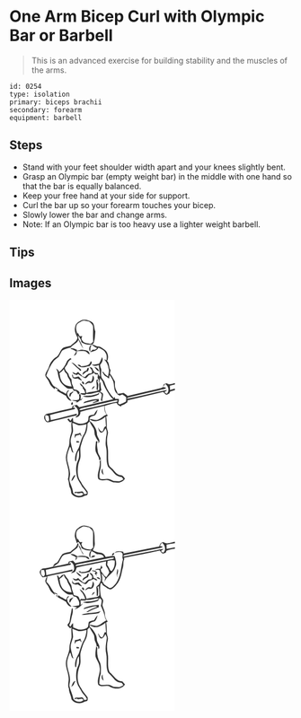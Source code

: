 # One Arm Bicep Curl with Olympic Bar or Barbell
> This is an advanced exercise for building stability and the muscles of the arms.

``` 
id: 0254 
type: isolation 
primary: biceps brachii 
secondary: forearm 
equipment: barbell 
``` 

## Steps

 - Stand with your feet shoulder width apart and your knees slightly bent.
 - Grasp an Olympic bar (empty weight bar) in the middle with one hand so that the bar is equally balanced.
 - Keep your free hand at your side for support.
 - Curl the bar up so your forearm touches your bicep.
 - Slowly lower the bar and change arms.
 - Note: If an Olympic bar is too heavy use a lighter weight barbell.

## Tips


## Images

<svg width="221pt" height="275pt" viewBox="0 0 221 275" xmlns="http://www.w3.org/2000/svg"><g fill="#FFF"><path d="M0 0h221v111.65c-3.54.95-7.66 2.66-10.93.06-1.15.42-2.31.84-3.46 1.25-.24.32-.7.96-.94 1.28.3 4.17-4.22 4.24-7.17 5-13.58 3.12-27.18 6.18-40.72 9.49-1.73-1.36-3.37-2.91-5.32-3.94-2.66.44-5.31.98-8.01 1.1-.2-2.76-2.14-4.91-2.94-7.47-.88-2.88-.7-5.94-.56-8.91-2.41-3.53-4-7.58-6.81-10.84.31-1.5.63-2.99.92-4.49-2.86-3.65-1.04-9.02-4.54-12.26 2.41-5.03 1.19-11.71-3.4-15.06-3.16-2.06-6.24-5.02-10.33-4.43-2.09-1.06-4.26-1.95-6.52-2.56 1.17-.65 2.24-1.57 2.52-2.95 1.59-4.66 1.5-9.66 1.96-14.51-2.02-3.98-.6-9.58-4.6-12.45-4.31-2.27-9.65-4.23-14.43-2.24-3.39 1.76-7.18 4.16-7.77 8.29-1.86 5.12.6 10.34 3 14.81-.74 5.29-5.97 7.32-9.16 10.9-3.13 1.01-6.48 1.25-9.56 2.4-5.19 3.07-5.04 10.97-10.85 13.39-4.1 2.95-7.18 7.41-8.59 12.27-1.02 3.63-3.98 6.38-4.77 10.1-.67 2.85 1.83 4.85 3.13 7.06 2.11 2.74 2.51 6.53 5.15 8.89 1.38 1.32 2.82 2.61 4.18 3.96l.32-2.2c.54.48 1.61 1.44 2.14 1.92l.68-.47c.34.43 1.04 1.28 1.38 1.71l-2.06.58c2.79 1.74 5.56 3.53 8.52 4.99 1.25.88 2.62 1.58 4.07 2.1 1.33 3.28 3.63 6.56 7.48 6.87-2.08-2.57-4.7-4.95-5.63-8.22-1.1-2.48 1.4-4.28 2.35-6.32-2.54.63-3.26 3.21-4.16 5.33-1.63-.93-3.25-1.87-4.88-2.8-2.45-.57-3.97-2.69-5.86-4.16-1.77-1.55-4.09-2.26-5.87-3.79-2.33-2.62-3.63-5.93-5.5-8.84-1.37-1.59-2.93-3.01-4.31-4.59 2.29-7.3 5.71-14.32 10.38-20.41 1.91-1.81 4.12-3.29 6.16-4.95 1.54-2.74 2.94-5.56 4.55-8.26 3.42-2.42 7.58-3.4 11.6-4.35 2.77-4.22 8.64-5.35 10.4-10.38 2.2 4.25 3.74 8.93 7.03 12.52-2.65-4.24-3.65-9.36-6.89-13.19-.31-1.78-.42-3.61-1.21-5.25 2.48 2.59 4.68 5.6 5.01 9.31 4.09 2.57 8.84 3.67 13.64 2.99 2.2 2.1 4.89 3.53 7.5 5.03-.73.49-2.18 1.46-2.9 1.94-1.1.04-2.19.07-3.28.1l-3.44 3.2c4.22-1.09 8.99-1.94 11.32-6.14 3.32 1.9 7.55 3.09 9.18 6.93 2.25 2.89 1.83 6.59 1.5 9.99-.77-.27-2.33-.81-3.1-1.08 3.27 3.5 5.3 7.89 5.93 12.64 1.28 3.4-.61 6.77-.71 10.2-2.34-1.51-4.77-3.05-6.05-5.64-.5-.27-1.51-.8-2.02-1.07 1.01 1.74 1.86 3.6 3.12 5.18 2.07 1.41 4.27 2.66 6.13 4.37.2-1.67.43-3.35.69-5.01 2.61 3.73 5.32 7.74 5.71 12.41.64 4.24.41 9.34 3.96 12.4.87 1.41 2.35 2.15 3.81 2.84 1.21-.51 2.43-1.02 3.66-1.51 1.62 1.17 3.38 2.18 4.88 3.53.48 2 .04 4.07-.12 6.1-2.68 1.37-5.37 2.72-8.19 3.8-.59-.37-1.79-1.11-2.38-1.47.99-1.8 1.15-3.83 1.03-5.85-1.58-.02-3.15-.04-4.72-.05-.18-.65-.52-1.96-.69-2.61-.35.35-1.05 1.06-1.4 1.41-5.7-6-10.03-13.39-12.33-21.36-.95-2.6-3.63-4.22-4.06-7.06-1-2.67-.29-5.48-.12-8.21.3-2.75-2.03-5.19-1.53-7.91 2.1-2.86 4.77-6.53 2.33-10.06-.74 3.15-2.24 6.02-3.88 8.78-3.23.71-6.49 1.45-9.81 1 2.81 2.14 6.32 2.29 9.45.7.48 5.16 1.86 10.18 1.51 15.42-1.2-1.37-2.12-2.93-2.92-4.56-3.39.21-6.02-2.31-6.75-5.48-.37-2.1-2.71-2.28-4.35-2.83 1.85 2.58 5.65 5.53 2.44 8.72-3.74-.72-6.11 2.29-8.35 4.72-1.09-.24-2.18-.48-3.28-.71-1.48-2.45-4.29-3.63-5.78-6.08-1 .74-1.99 1.5-2.97 2.25-1.54-.69-3.07-1.42-4.58-2.17.43 2.75 3.59 3.28 5.81 3.98.38-.34 1.15-1.02 1.54-1.36 2.74 1.99 5.71 3.63 8.61 5.37 3.01 1.35 4.16-2.76 6.25-4.03 2.42-.86 5.01-1.52 6.86-3.43.15 2.99 2.7 2.94 4.91 2.46-.16 1.64-.33 3.29-.5 4.93.38.75.78 1.5 1.19 2.24l.85-2.13c-.15.76-.47 2.29-.63 3.05l1.78.17c.04-.8.11-2.4.14-3.2 1.14 1.58 2.28 3.16 3.47 4.71 1.55 7.18 6.12 12.96 9.77 19.13 1.27 1.68 2.85 3.09 4.34 4.57-15.16 3.33-30.29 6.86-45.34 10.68-1.1-1.08-2.18-2.17-3.28-3.25-1.86.47-3.72.96-5.57 1.48a160.9 160.9 0 0 0-1.11 3.08c-9.09 1.93-18.11 4.17-27.15 6.31-2.94.73-6.57.3-8.68 2.9-2.64 2.78-.42 6.88 1.9 9.05 3.61 1.43 7.13-1.06 10.66-1.62 10.01-2.08 19.8-5.06 29.81-7.12.04-.58.14-1.74.19-2.33-11.67 2.74-23.17 6.2-34.88 8.78-.17-2.3-.5-4.58-1.05-6.81 10.7-3.17 21.75-5.08 32.56-7.85 2.32-1.68-.29-2.43-2.22-2 .51-.7 1.53-2.09 2.05-2.79 3.16 2.06 5.65 5.32 5.31 9.29.65 2.97-2.3 4.52-3.99 6.36 4.3.37 7.18-3.2 6.94-7.26 10.38-3.55 21.32-5.22 31.88-8.18-.26 4.09.3 8.55 3.11 11.74-4.34 1.51-7.17 5.6-11.66 6.8-3.79 1.33-7.6-.79-11.38-1.06.86-3.4 4.34-3.81 7.18-4.58 2.26-1.91 3.03-5.06 3.77-7.83-2.03 1.8-3.4 4.17-4.67 6.54-2.47.48-5.39.58-7.21 2.54-.76 2.44.31 5.92-2.26 7.46-2.55 1.64-5.61 2.32-8.6 2.48-3.51.16-6.61-1.79-9.79-2.98-.1-1.77-.26-3.54-.45-5.3-1.29 1.23-2.28 2.72-3.15 4.27-.81-.98-1.62-1.96-2.44-2.93-.45.26-1.34.79-1.79 1.06 1.65 1.52 3.18 5.48 5.72 3-.66 3.59-.33 7.24-.07 10.85.4 3.49-1.47 6.63-2.08 9.97-.88 3.68-.63 7.51-1.34 11.21-1.61 5.2-3.9 10.32-4.2 15.82.1 5.9 2.54 11.4 3.44 17.17.54 4.02.4 8.16-.69 12.08 1.83 3.71.85 8.07 2.91 11.68 1.19 2.31 1.15 4.96 1.86 7.41 3.63 5.4 12.07 6.7 17.3 3.01 1.38-.51 3.39-.26 4.15-1.78.53-1.23.12-2.61.16-3.89-3.08-4.35-6.9-8.12-9.1-13.04-5.11-6.52-4.7-15.32-3.44-23.04.57-3.59 2.76-6.75 2.94-10.43.36-5.38-1.02-10.92.84-16.14 1.59-4.43 2.48-9.2 5.15-13.15 2.84-4.47 3.28-9.93 3.44-15.09l2.78-2.93c1.09 3.01 2.86 5.68 4.64 8.31 2.17 2.79 1.44 6.51 2.34 9.72 1.16 3.1 2.81 6 4.78 8.62l-.09 2.52c4.13-3.53-1.81-8.03-1.89-12.16.14-5.54-3.01-10.23-6.17-14.48-1.36-1.74-4.35-2.58-3.65-5.4 6.64 5.33 15.5 1.63 21.12-3.33.25 4.22.49 8.45.75 12.67-3.54.44-2.48 5.24-5 7.09-3.02-.26-4.02-3.42-5.55-5.53.73 2.45 1.09 5.66 3.66 6.9 3.39.34 4.71-3.34 6.2-5.64 2.59 3.52 1.64 7.81.74 11.72-.17 4.33-1.08 8.73-.01 13.02 2.13 8.71-.85 17.98 2.71 26.44 2.61 2.75 5.59 5.18 7.79 8.31 2.42 3.42 6.42 5.28 10.53 5.59.74.97 1.46 1.96 2.18 2.95-1.73.91-3.38 2-5.21 2.73-2.62.19-5.23-.39-7.86-.36-3.04-1.67-6.31-3.33-9.9-2.75-2.9-.13-6.54 1.31-8.83-1.06-.81-4.86.63-9.78 1.57-14.54.33-3.36.1-6.75.04-10.12-.52.76-1.03 1.52-1.52 2.3 1.5 7.87-4.1 15.28-1.95 23.09 2.56 2.62 6.4 2.46 9.72 1.84 4.7-1.18 8.19 3.41 12.8 3.12 4.86 1.19 10.75-.74 13.28-5.22-1.6-1.64-2.78-4.3-5.38-4.39-4.59-.28-7.63-4.01-10.3-7.31-1.92-2.52-5.44-3.88-5.98-7.3-1.69-7.22-.35-14.73-1.32-22.03-1.43-6.34-1.34-13.02.17-19.33.59-3.07-1.72-5.75-1.51-8.8.11-4.59-.05-9.19-.86-13.72.59-.3 1.76-.91 2.35-1.21-3.48-3.43-4.24-8.26-4.41-12.93 5.31-1.56 10.54-3.7 16.12-4.11.95 2.79 3.42 4.18 6.15 4.78v-1.3c3.1-.61 5.57-2.63 8.15-4.29l.28-2.6c15.84-3.74 31.7-7.43 47.51-11.31 1.39 1.07 2.44 2.52 3.77 3.66 1.66.32 3.06-.83 4.49-1.45.39-.91.77-1.83 1.15-2.75 2.08-.61 4.16-1.24 6.25-1.82l.04 1.08V275H0V0m107.93 69.47c.12-1.75.19-3.5.27-5.24.5-1.22.96-2.46 1.38-3.71-3.26.97-4.03 6.88-1.65 8.95M82 64.84l-.08 1.19c2.76.3 5.05 1.89 7.27 3.41-.68 2-2.14 3.55-3.11 5.39 2.67-.03 4.73-3.88 3.43-5.98 4.09.04 8.2-.49 12.25.31 2.02.98 3 3.38 5.25 4.02.24-4.72-5.16-5.87-8.82-5.99-3.07-.85-5.8 1.1-8.82 1.12l1.11-.94c-2.52-1.69-5.42-2.73-8.48-2.53m-.62 13.36c-2.02 1.33-4.11 2.82-4.99 5.18-1.94 5.26-5.65 9.67-9.78 13.38-1.03-1.88-2.1-3.95-4.33-4.58 2.91 3.85 2.22 8.85 4.05 13.17 1.19 5.51 5.64 9.32 9.96 12.52 2.51 1.74 5.72 1.11 8.59 1.31-.48 2.59 2.26 2.97 4.17 2.93 1.11 1.53 2.14 3.13 3.06 4.8.56-.76 1.13-1.52 1.7-2.27-1.1-3.68-4.87-4.2-8.07-4.82.09-2.16-.73-4.12-1.7-6-1.21-2.32-.82-4.99-1.26-7.48-1.88-2.03-3.6-4.27-3.95-7.11-1.97-2.39-4.73-4.81-4.89-8.08 1.29-2.07 3.2-3.77 3.92-6.2.82-2.52 2.52-4.6 5.06-5.53-.51-.41-1.02-.81-1.54-1.22m24.57 8.68c-3.16 1.78-6.92 2.12-10.49 2.1-.57-2.13-2.77-2.02-4.53-2.01 1.86 1.93 4.19 3.64 7.02 3.39 3.16.51 5.92-1.44 9.01-1.41 1.35-1.94 4.76-4.57 1.81-6.67-.85 1.57-1.42 3.39-2.82 4.6m-23.13-2.86c2.39 1.99 4.56 4.19 6.73 6.4 1.58 1.63 3.89 2.62 4.77 4.84 3.08-.16.51-2.74-.85-3.48-3.86-2.22-5.98-6.95-10.65-7.76m30.72 5.71c1.42 2.57 3.24 5 6.05 6.15.07-3.15-3.3-5.34-6.05-6.15m-10.58 5.01c-2.51.91-5.61 2.46-5.14 5.68 2.42-1.52 4.03-4.17 7.11-4.53.34-1.49 1.56-3.08.82-4.62-2.06-.64-1.9 2.29-2.79 3.47m-19.44 5.7c.56 1.65.36 4.07 2.34 4.75 1.7.86 3.61.51 5.4.23 1.83 1.18 3.66 2.52 5.87 2.86-1.49-1.75-3.07-3.43-4.39-5.32-2.64-.57-4.82 1.66-7.42.66-.26-1.12-.49-2.24-.72-3.36-.27.04-.81.13-1.08.18m27.77 1.09c-.45 2.91-.35 6.16-2.47 8.49-3.14-2.79-6.02.97-8.08 3.12 2.49.51 3.67-2.83 6.12-1.78 5 1.1 8.31-6.73 4.43-9.83m5.34 5.43c-1.36 3.3.58 6.65-.07 10.03.01 1.5-.73 3.72 1.4 4.11.37-3.79 1.73-8.33-.61-11.67.33-.64.98-1.93 1.31-2.57-.51.02-1.52.07-2.03.1m2.78 1.57l-.57.74c.79 2.14 3.15-1.08.57-.74m-22.51 1.06c-.38 1.4.99 3.24 2.31 3.71 1.62-1.17-.53-4.33-2.31-3.71m23.02 11.07c-5.1 3.11-11.53 2.02-17.02 4.24-.2-.59-.61-1.75-.81-2.34-.02-.57-.06-1.73-.07-2.31-2.85-2.79-4.25-6.7-8.04-8.53.64 1.96 1.59 3.88 3.66 4.66.13.75.27 1.5.4 2.25 1.65 1.78 3.05 3.87 3.08 6.4-2.16.09-4.32-.01-6.49-.03 1.18 2.55 4 2.09 6.33 2.23.48-.32 1.43-.97 1.91-1.3 5.97 1.27 11.38-2.09 17.23-2.47-1.44 3.48-5.62 3.3-8.66 4.27-4.36 1.38-9.07-.1-13.37 1.48 6.92 2.5 14.93.8 21.34-2.49l.6-3.07c1.01.79 2.02 1.59 3.04 2.39.79 3-.83 5.82-.8 8.76.51.29 1.55.87 2.07 1.16-1.02-3.4 1.1-6.61.66-9.99-.54-1.75-2.48-2.13-3.97-2.64l1.83-2.79c-1.46-3.36-.42-7.2-1.96-10.57-2.02 3.2-.42 7.16-.96 10.69m-9.72-.59c1.65-1 2.78-2.6 3.85-4.17-2.58-.39-3.36 2.21-3.85 4.17m-47.55.27c.37.36.37.36 0 0m21.81 2.48c-1.03 1.04-2.3 1.75-3.65 2.28-.62 1.53-1.15 3.13-.48 4.74.36-.22 1.08-.65 1.44-.87.12-2.62 2.29-4.11 3.85-5.92l-1.16-.23m8.93 6.93c-.21 1.22-.42 2.45-.64 3.68-1.23.32-2.47.65-3.7.99a90.36 90.36 0 0 0-5.46.02c2.12 1.27 5.15.71 6.83 2.6-1.15.24-2.3.48-3.45.74 1.56-.25 3.38 0 4.68-1.09 1.35-.77 2.38-2.59 4.18-2.13.71-1.19 1.39-2.4 2.03-3.62l-2.82 2.86c-.1-2.68 1.28-6.18-1.24-8.16-.43 1.3-1.49 2.78-.41 4.11m7.67 6.65c-1.14.2-1.63 1.23-2.18 2.11 5.43-1.39 10.84-2.96 16.36-3.9l1.88.84c-2.19.78-4.81 1.13-6.34 3.09 2.91-.7 5.77-1.63 8.58-2.64 0-.98 0-1.96.02-2.94-6.25-.09-12.42 1.51-18.32 3.44m-17.68 1.09c-1.07.7-1.35 3.46.37 3.36 1.19-.56 1.65-4.48-.37-3.36m32.14 52.25c-.13 5.27-2.02 11.05.93 15.88 1.18 2.84 3.84 5.49 3.13 8.76.6-.11 1.79-.34 2.39-.45.07-4.1-3.53-6.93-3.87-10.87-.49-4.49-1.91-9.08-.42-13.54-.73-.21-1.51-.22-2.16.22m7.42 40.55c.77 1.37 1.17 3.21 2.85 3.76-.91-2.56-1.49-5.21-1.23-7.95-1.7.68-1.16 2.79-1.62 4.19z"/><path d="M96.69 28.77c2.92-2.01 6.36.23 9.48.32 2.45 2.1 5.78 4.35 5.58 7.99.06 6.31-.45 12.64.17 18.94-.96 1.16-2.09 2.16-3.29 3.08-4.12-1-9.7-.56-11.72-5.15-1.23-1.67-.36-3.47.36-5.12-.84.05-2.52.17-3.36.23-.93-1.75-1.85-3.51-2.84-5.23-.16.61-.46 1.83-.61 2.44-.2-3.6-2.37-7.05-1.08-10.71.52-3.84 4.52-4.98 7.31-6.79zM66.79 98.23c2.32-1.41 4.31-3.27 5.99-5.39.23 2.74 1.99 4.9 4.01 6.59.52 1.93 1 3.92 2.23 5.55 2.5 3.2 2.86 7.36 4.07 11.11-5.57.02-11.89-2.69-13.87-8.25-1.61-2.96-1.74-6.38-2.43-9.61zM205.24 117.22c.7-1.63 1.5-3.22 2.81-4.44 4.38 2.66 6.1 9.64 1.98 13.31-.77-.62-2.32-1.84-3.1-2.46 1.26-.78 2.6-1.53 3.41-2.82-17.94 3.36-35.58 8.46-53.5 11.84.48-1.9 2.5-1.95 3.98-2.41 13-3.25 26.1-6.08 39.14-9.18 3.09-.8 6.33-1.1 9.26-2.46-.67-1.69-2.5-1.45-3.98-1.38zM214.29 115.1c2.24-.5 4.48-1.06 6.71-1.61v5.34c-2.13.69-4.3 1.26-6.46 1.86-.12-1.86-.12-3.73-.25-5.59zM100.97 144.29c12.34-3.05 24.8-5.6 37.12-8.74 2.15-.51 4.41-1.49 6.62-.6-.27.37-.82 1.12-1.09 1.5-6.46 1.08-12.83 2.62-19.17 4.28-8.28 2.25-16.75 3.65-25.04 5.89-2.03.46-4.04 1.43-6.17.88 1.75-2.58 5.04-2.44 7.73-3.21zM47.74 154.82c.65-.12 1.95-.37 2.6-.49l.11 1 1.91.04c.09 2.46 2.18 7.07-1.52 7.57-3.05-1.53-3.16-5.16-3.1-8.12zM84 164.87c2.78.55 5.18 2.18 7.89 2.93 3.78.64 7.53-.64 11.21-1.35-.63 4.25-1.15 8.64-3.01 12.57-3.81 5.74-5.31 12.58-7.49 19.04-3.13 5.18-5.64 11.2-4.81 17.36.28.27.84.8 1.11 1.06 1.13-5.13.42-10.86 3.92-15.24.08 4.59.91 9.51-1.35 13.75-3.03 6.54-2.93 14.15-1.4 21.07.96 5.24 4.86 9.16 6.95 13.93 2.46 2.78 4.95 5.58 6.7 8.91a6.737 6.737 0 0 1-3.68 1.29c-.85-1.36-1.29-3.51-3.15-3.79-2.64.49-5.3.82-7.98.6-1.34-.16-1.99.47-1.96 1.9.91-.23 1.81-.45 2.71-.67 2.93 2.32 7.36-2.25 9.06 2-3.96 3.81-10.8 2.33-13.68-2.07-.4-6.01-3.85-11.22-5-17.08-.08-3.08 1.36-6.04.89-9.14-.46-5.64-2.33-11.02-3.58-16.5-1.36-6.46 1.01-12.93 3.61-18.76 2.12 2.31 1.17 7.01 4.5 8.07-1.69-5.1-2.94-10.34-3.8-15.64.21-4.2 1.91-8.07 3.13-12.02.58-4.08-.59-8.15-.79-12.22m3.57 14.87c-.27 1.82-.46 3.65-.44 5.5.68-1.16 1.34-2.33 1.99-3.5 1.77-.25 3.5-.7 5.13-1.45a12.91 12.91 0 0 0 2.06 3.19c-.22-1.92-.95-3.72-1.71-5.48-2.1 1.38-4.53 1.97-7.03 1.74m1.63 9.42c.15.5.44 1.49.59 1.99.92-.11 2.76-.32 3.68-.43-.45-2.06-2.73-1.46-4.27-1.56M86.31 235c-1.41 2.39-3.27 4.8-3.5 7.66 3.03-1.76 3.43-5.44 5.61-7.92-.53.06-1.59.2-2.11.26z"/></g><g fill="#333"><path d="M95.72 27.72c4.78-1.99 10.12-.03 14.43 2.24 4 2.87 2.58 8.47 4.6 12.45-.46 4.85-.37 9.85-1.96 14.51-.28 1.38-1.35 2.3-2.52 2.95 2.26.61 4.43 1.5 6.52 2.56 4.09-.59 7.17 2.37 10.33 4.43 4.59 3.35 5.81 10.03 3.4 15.06 3.5 3.24 1.68 8.61 4.54 12.26-.29 1.5-.61 2.99-.92 4.49 2.81 3.26 4.4 7.31 6.81 10.84-.14 2.97-.32 6.03.56 8.91.8 2.56 2.74 4.71 2.94 7.47 2.7-.12 5.35-.66 8.01-1.1 1.95 1.03 3.59 2.58 5.32 3.94 13.54-3.31 27.14-6.37 40.72-9.49 2.95-.76 7.47-.83 7.17-5 .24-.32.7-.96.94-1.28 1.15-.41 2.31-.83 3.46-1.25 3.27 2.6 7.39.89 10.93-.06v1.84c-2.23.55-4.47 1.11-6.71 1.61.13 1.86.13 3.73.25 5.59 2.16-.6 4.33-1.17 6.46-1.86v3.22l-.04-1.08c-2.09.58-4.17 1.21-6.25 1.82-.38.92-.76 1.84-1.15 2.75-1.43.62-2.83 1.77-4.49 1.45-1.33-1.14-2.38-2.59-3.77-3.66-15.81 3.88-31.67 7.57-47.51 11.31l-.28 2.6c-2.58 1.66-5.05 3.68-8.15 4.29v1.3c-2.73-.6-5.2-1.99-6.15-4.78-5.58.41-10.81 2.55-16.12 4.11.17 4.67.93 9.5 4.41 12.93-.59.3-1.76.91-2.35 1.21.81 4.53.97 9.13.86 13.72-.21 3.05 2.1 5.73 1.51 8.8-1.51 6.31-1.6 12.99-.17 19.33.97 7.3-.37 14.81 1.32 22.03.54 3.42 4.06 4.78 5.98 7.3 2.67 3.3 5.71 7.03 10.3 7.31 2.6.09 3.78 2.75 5.38 4.39-2.53 4.48-8.42 6.41-13.28 5.22-4.61.29-8.1-4.3-12.8-3.12-3.32.62-7.16.78-9.72-1.84-2.15-7.81 3.45-15.22 1.95-23.09.49-.78 1-1.54 1.52-2.3.06 3.37.29 6.76-.04 10.12-.94 4.76-2.38 9.68-1.57 14.54 2.29 2.37 5.93.93 8.83 1.06 3.59-.58 6.86 1.08 9.9 2.75 2.63-.03 5.24.55 7.86.36 1.83-.73 3.48-1.82 5.21-2.73-.72-.99-1.44-1.98-2.18-2.95-4.11-.31-8.11-2.17-10.53-5.59-2.2-3.13-5.18-5.56-7.79-8.31-3.56-8.46-.58-17.73-2.71-26.44-1.07-4.29-.16-8.69.01-13.02.9-3.91 1.85-8.2-.74-11.72-1.49 2.3-2.81 5.98-6.2 5.64-2.57-1.24-2.93-4.45-3.66-6.9 1.53 2.11 2.53 5.27 5.55 5.53 2.52-1.85 1.46-6.65 5-7.09-.26-4.22-.5-8.45-.75-12.67-5.62 4.96-14.48 8.66-21.12 3.33-.7 2.82 2.29 3.66 3.65 5.4 3.16 4.25 6.31 8.94 6.17 14.48.08 4.13 6.02 8.63 1.89 12.16l.09-2.52c-1.97-2.62-3.62-5.52-4.78-8.62-.9-3.21-.17-6.93-2.34-9.72-1.78-2.63-3.55-5.3-4.64-8.31l-2.78 2.93c-.16 5.16-.6 10.62-3.44 15.09-2.67 3.95-3.56 8.72-5.15 13.15-1.86 5.22-.48 10.76-.84 16.14-.18 3.68-2.37 6.84-2.94 10.43-1.26 7.72-1.67 16.52 3.44 23.04 2.2 4.92 6.02 8.69 9.1 13.04-.04 1.28.37 2.66-.16 3.89-.76 1.52-2.77 1.27-4.15 1.78-5.23 3.69-13.67 2.39-17.3-3.01-.71-2.45-.67-5.1-1.86-7.41-2.06-3.61-1.08-7.97-2.91-11.68 1.09-3.92 1.23-8.06.69-12.08-.9-5.77-3.34-11.27-3.44-17.17.3-5.5 2.59-10.62 4.2-15.82.71-3.7.46-7.53 1.34-11.21.61-3.34 2.48-6.48 2.08-9.97-.26-3.61-.59-7.26.07-10.85-2.54 2.48-4.07-1.48-5.72-3 .45-.27 1.34-.8 1.79-1.06.82.97 1.63 1.95 2.44 2.93.87-1.55 1.86-3.04 3.15-4.27.19 1.76.35 3.53.45 5.3 3.18 1.19 6.28 3.14 9.79 2.98 2.99-.16 6.05-.84 8.6-2.48 2.57-1.54 1.5-5.02 2.26-7.46 1.82-1.96 4.74-2.06 7.21-2.54 1.27-2.37 2.64-4.74 4.67-6.54-.74 2.77-1.51 5.92-3.77 7.83-2.84.77-6.32 1.18-7.18 4.58 3.78.27 7.59 2.39 11.38 1.06 4.49-1.2 7.32-5.29 11.66-6.8-2.81-3.19-3.37-7.65-3.11-11.74-10.56 2.96-21.5 4.63-31.88 8.18.24 4.06-2.64 7.63-6.94 7.26 1.69-1.84 4.64-3.39 3.99-6.36.34-3.97-2.15-7.23-5.31-9.29-.52.7-1.54 2.09-2.05 2.79 1.93-.43 4.54.32 2.22 2-10.81 2.77-21.86 4.68-32.56 7.85.55 2.23.88 4.51 1.05 6.81 11.71-2.58 23.21-6.04 34.88-8.78-.05.59-.15 1.75-.19 2.33-10.01 2.06-19.8 5.04-29.81 7.12-3.53.56-7.05 3.05-10.66 1.62-2.32-2.17-4.54-6.27-1.9-9.05 2.11-2.6 5.74-2.17 8.68-2.9 9.04-2.14 18.06-4.38 27.15-6.31.36-1.03.73-2.06 1.11-3.08 1.85-.52 3.71-1.01 5.57-1.48 1.1 1.08 2.18 2.17 3.28 3.25 15.05-3.82 30.18-7.35 45.34-10.68-1.49-1.48-3.07-2.89-4.34-4.57-3.65-6.17-8.22-11.95-9.77-19.13-1.19-1.55-2.33-3.13-3.47-4.71-.03.8-.1 2.4-.14 3.2l-1.78-.17c.16-.76.48-2.29.63-3.05l-.85 2.13c-.41-.74-.81-1.49-1.19-2.24.17-1.64.34-3.29.5-4.93-2.21.48-4.76.53-4.91-2.46-1.85 1.91-4.44 2.57-6.86 3.43-2.09 1.27-3.24 5.38-6.25 4.03-2.9-1.74-5.87-3.38-8.61-5.37-.39.34-1.16 1.02-1.54 1.36-2.22-.7-5.38-1.23-5.81-3.98 1.51.75 3.04 1.48 4.58 2.17.98-.75 1.97-1.51 2.97-2.25 1.49 2.45 4.3 3.63 5.78 6.08 1.1.23 2.19.47 3.28.71 2.24-2.43 4.61-5.44 8.35-4.72 3.21-3.19-.59-6.14-2.44-8.72 1.64.55 3.98.73 4.35 2.83.73 3.17 3.36 5.69 6.75 5.48.8 1.63 1.72 3.19 2.92 4.56.35-5.24-1.03-10.26-1.51-15.42-3.13 1.59-6.64 1.44-9.45-.7 3.32.45 6.58-.29 9.81-1 1.64-2.76 3.14-5.63 3.88-8.78 2.44 3.53-.23 7.2-2.33 10.06-.5 2.72 1.83 5.16 1.53 7.91-.17 2.73-.88 5.54.12 8.21.43 2.84 3.11 4.46 4.06 7.06 2.3 7.97 6.63 15.36 12.33 21.36.35-.35 1.05-1.06 1.4-1.41.17.65.51 1.96.69 2.61 1.57.01 3.14.03 4.72.05.12 2.02-.04 4.05-1.03 5.85.59.36 1.79 1.1 2.38 1.47 2.82-1.08 5.51-2.43 8.19-3.8.16-2.03.6-4.1.12-6.1-1.5-1.35-3.26-2.36-4.88-3.53-1.23.49-2.45 1-3.66 1.51-1.46-.69-2.94-1.43-3.81-2.84-3.55-3.06-3.32-8.16-3.96-12.4-.39-4.67-3.1-8.68-5.71-12.41-.26 1.66-.49 3.34-.69 5.01-1.86-1.71-4.06-2.96-6.13-4.37-1.26-1.58-2.11-3.44-3.12-5.18.51.27 1.52.8 2.02 1.07 1.28 2.59 3.71 4.13 6.05 5.64.1-3.43 1.99-6.8.71-10.2-.63-4.75-2.66-9.14-5.93-12.64.77.27 2.33.81 3.1 1.08.33-3.4.75-7.1-1.5-9.99-1.63-3.84-5.86-5.03-9.18-6.93-2.33 4.2-7.1 5.05-11.32 6.14l3.44-3.2c1.09-.03 2.18-.06 3.28-.1.72-.48 2.17-1.45 2.9-1.94-2.61-1.5-5.3-2.93-7.5-5.03-4.8.68-9.55-.42-13.64-2.99-.33-3.71-2.53-6.72-5.01-9.31.79 1.64.9 3.47 1.21 5.25 3.24 3.83 4.24 8.95 6.89 13.19-3.29-3.59-4.83-8.27-7.03-12.52-1.76 5.03-7.63 6.16-10.4 10.38-4.02.95-8.18 1.93-11.6 4.35-1.61 2.7-3.01 5.52-4.55 8.26-2.04 1.66-4.25 3.14-6.16 4.95-4.67 6.09-8.09 13.11-10.38 20.41 1.38 1.58 2.94 3 4.31 4.59 1.87 2.91 3.17 6.22 5.5 8.84 1.78 1.53 4.1 2.24 5.87 3.79 1.89 1.47 3.41 3.59 5.86 4.16 1.63.93 3.25 1.87 4.88 2.8.9-2.12 1.62-4.7 4.16-5.33-.95 2.04-3.45 3.84-2.35 6.32.93 3.27 3.55 5.65 5.63 8.22-3.85-.31-6.15-3.59-7.48-6.87-1.45-.52-2.82-1.22-4.07-2.1-2.96-1.46-5.73-3.25-8.52-4.99l2.06-.58c-.34-.43-1.04-1.28-1.38-1.71l-.68.47c-.53-.48-1.6-1.44-2.14-1.92l-.32 2.2c-1.36-1.35-2.8-2.64-4.18-3.96-2.64-2.36-3.04-6.15-5.15-8.89-1.3-2.21-3.8-4.21-3.13-7.06.79-3.72 3.75-6.47 4.77-10.1 1.41-4.86 4.49-9.32 8.59-12.27 5.81-2.42 5.66-10.32 10.85-13.39 3.08-1.15 6.43-1.39 9.56-2.4 3.19-3.58 8.42-5.61 9.16-10.9-2.4-4.47-4.86-9.69-3-14.81.59-4.13 4.38-6.53 7.77-8.29m.97 1.05c-2.79 1.81-6.79 2.95-7.31 6.79-1.29 3.66.88 7.11 1.08 10.71.15-.61.45-1.83.61-2.44.99 1.72 1.91 3.48 2.84 5.23.84-.06 2.52-.18 3.36-.23-.72 1.65-1.59 3.45-.36 5.12 2.02 4.59 7.6 4.15 11.72 5.15 1.2-.92 2.33-1.92 3.29-3.08-.62-6.3-.11-12.63-.17-18.94.2-3.64-3.13-5.89-5.58-7.99-3.12-.09-6.56-2.33-9.48-.32m108.55 88.45c1.48-.07 3.31-.31 3.98 1.38-2.93 1.36-6.17 1.66-9.26 2.46-13.04 3.1-26.14 5.93-39.14 9.18-1.48.46-3.5.51-3.98 2.41 17.92-3.38 35.56-8.48 53.5-11.84-.81 1.29-2.15 2.04-3.41 2.82.78.62 2.33 1.84 3.1 2.46 4.12-3.67 2.4-10.65-1.98-13.31-1.31 1.22-2.11 2.81-2.81 4.44m-104.27 27.07c-2.69.77-5.98.63-7.73 3.21 2.13.55 4.14-.42 6.17-.88 8.29-2.24 16.76-3.64 25.04-5.89 6.34-1.66 12.71-3.2 19.17-4.28.27-.38.82-1.13 1.09-1.5-2.21-.89-4.47.09-6.62.6-12.32 3.14-24.78 5.69-37.12 8.74m-53.23 10.53c-.06 2.96.05 6.59 3.1 8.12 3.7-.5 1.61-5.11 1.52-7.57l-1.91-.04-.11-1c-.65.12-1.95.37-2.6.49M84 164.87c.2 4.07 1.37 8.14.79 12.22-1.22 3.95-2.92 7.82-3.13 12.02.86 5.3 2.11 10.54 3.8 15.64-3.33-1.06-2.38-5.76-4.5-8.07-2.6 5.83-4.97 12.3-3.61 18.76 1.25 5.48 3.12 10.86 3.58 16.5.47 3.1-.97 6.06-.89 9.14 1.15 5.86 4.6 11.07 5 17.08 2.88 4.4 9.72 5.88 13.68 2.07-1.7-4.25-6.13.32-9.06-2-.9.22-1.8.44-2.71.67-.03-1.43.62-2.06 1.96-1.9 2.68.22 5.34-.11 7.98-.6 1.86.28 2.3 2.43 3.15 3.79 1.36-.07 2.59-.5 3.68-1.29-1.75-3.33-4.24-6.13-6.7-8.91-2.09-4.77-5.99-8.69-6.95-13.93-1.53-6.92-1.63-14.53 1.4-21.07 2.26-4.24 1.43-9.16 1.35-13.75-3.5 4.38-2.79 10.11-3.92 15.24-.27-.26-.83-.79-1.11-1.06-.83-6.16 1.68-12.18 4.81-17.36 2.18-6.46 3.68-13.3 7.49-19.04 1.86-3.93 2.38-8.32 3.01-12.57-3.68.71-7.43 1.99-11.21 1.35-2.71-.75-5.11-2.38-7.89-2.93z"/><path d="M107.93 69.47c-2.38-2.07-1.61-7.98 1.65-8.95-.42 1.25-.88 2.49-1.38 3.71-.08 1.74-.15 3.49-.27 5.24zM82 64.84c3.06-.2 5.96.84 8.48 2.53l-1.11.94c3.02-.02 5.75-1.97 8.82-1.12 3.66.12 9.06 1.27 8.82 5.99-2.25-.64-3.23-3.04-5.25-4.02-4.05-.8-8.16-.27-12.25-.31 1.3 2.1-.76 5.95-3.43 5.98.97-1.84 2.43-3.39 3.11-5.39-2.22-1.52-4.51-3.11-7.27-3.41l.08-1.19zM81.38 78.2c.52.41 1.03.81 1.54 1.22-2.54.93-4.24 3.01-5.06 5.53-.72 2.43-2.63 4.13-3.92 6.2.16 3.27 2.92 5.69 4.89 8.08.35 2.84 2.07 5.08 3.95 7.11.44 2.49.05 5.16 1.26 7.48.97 1.88 1.79 3.84 1.7 6 3.2.62 6.97 1.14 8.07 4.82-.57.75-1.14 1.51-1.7 2.27-.92-1.67-1.95-3.27-3.06-4.8-1.91.04-4.65-.34-4.17-2.93-2.87-.2-6.08.43-8.59-1.31-4.32-3.2-8.77-7.01-9.96-12.52-1.83-4.32-1.14-9.32-4.05-13.17 2.23.63 3.3 2.7 4.33 4.58 4.13-3.71 7.84-8.12 9.78-13.38.88-2.36 2.97-3.85 4.99-5.18M66.79 98.23c.69 3.23.82 6.65 2.43 9.61 1.98 5.56 8.3 8.27 13.87 8.25-1.21-3.75-1.57-7.91-4.07-11.11-1.23-1.63-1.71-3.62-2.23-5.55-2.02-1.69-3.78-3.85-4.01-6.59-1.68 2.12-3.67 3.98-5.99 5.39zM105.95 86.88c1.4-1.21 1.97-3.03 2.82-4.6 2.95 2.1-.46 4.73-1.81 6.67-3.09-.03-5.85 1.92-9.01 1.41-2.83.25-5.16-1.46-7.02-3.39 1.76-.01 3.96-.12 4.53 2.01 3.57.02 7.33-.32 10.49-2.1z"/><path d="M82.82 84.02c4.67.81 6.79 5.54 10.65 7.76 1.36.74 3.93 3.32.85 3.48-.88-2.22-3.19-3.21-4.77-4.84-2.17-2.21-4.34-4.41-6.73-6.4zM113.54 89.73c2.75.81 6.12 3 6.05 6.15-2.81-1.15-4.63-3.58-6.05-6.15zM102.96 94.74c.89-1.18.73-4.11 2.79-3.47.74 1.54-.48 3.13-.82 4.62-3.08.36-4.69 3.01-7.11 4.53-.47-3.22 2.63-4.77 5.14-5.68zM83.52 100.44c.27-.05.81-.14 1.08-.18.23 1.12.46 2.24.72 3.36 2.6 1 4.78-1.23 7.42-.66 1.32 1.89 2.9 3.57 4.39 5.32-2.21-.34-4.04-1.68-5.87-2.86-1.79.28-3.7.63-5.4-.23-1.98-.68-1.78-3.1-2.34-4.75zM111.29 101.53c3.88 3.1.57 10.93-4.43 9.83-2.45-1.05-3.63 2.29-6.12 1.78 2.06-2.15 4.94-5.91 8.08-3.12 2.12-2.33 2.02-5.58 2.47-8.49zM116.63 106.96c.51-.03 1.52-.08 2.03-.1-.33.64-.98 1.93-1.31 2.57 2.34 3.34.98 7.88.61 11.67-2.13-.39-1.39-2.61-1.4-4.11.65-3.38-1.29-6.73.07-10.03zM119.41 108.53c2.58-.34.22 2.88-.57.74l.57-.74zM96.9 109.59c1.78-.62 3.93 2.54 2.31 3.71-1.32-.47-2.69-2.31-2.31-3.71z"/><path d="M119.92 120.66c.54-3.53-1.06-7.49.96-10.69 1.54 3.37.5 7.21 1.96 10.57l-1.83 2.79c1.49.51 3.43.89 3.97 2.64.44 3.38-1.68 6.59-.66 9.99-.52-.29-1.56-.87-2.07-1.16-.03-2.94 1.59-5.76.8-8.76-1.02-.8-2.03-1.6-3.04-2.39l-.6 3.07c-6.41 3.29-14.42 4.99-21.34 2.49 4.3-1.58 9.01-.1 13.37-1.48 3.04-.97 7.22-.79 8.66-4.27-5.85.38-11.26 3.74-17.23 2.47-.48.33-1.43.98-1.91 1.3-2.33-.14-5.15.32-6.33-2.23 2.17.02 4.33.12 6.49.03-.03-2.53-1.43-4.62-3.08-6.4-.13-.75-.27-1.5-.4-2.25-2.07-.78-3.02-2.7-3.66-4.66 3.79 1.83 5.19 5.74 8.04 8.53.01.58.05 1.74.07 2.31.2.59.61 1.75.81 2.34 5.49-2.22 11.92-1.13 17.02-4.24z"/><path d="M110.2 120.07c.49-1.96 1.27-4.56 3.85-4.17-1.07 1.57-2.2 3.17-3.85 4.17zM62.65 120.34c.37.36.37.36 0 0zM84.46 122.82l1.16.23c-1.56 1.81-3.73 3.3-3.85 5.92-.36.22-1.08.65-1.44.87-.67-1.61-.14-3.21.48-4.74 1.35-.53 2.62-1.24 3.65-2.28zM93.39 129.75c-1.08-1.33-.02-2.81.41-4.11 2.52 1.98 1.14 5.48 1.24 8.16l2.82-2.86c-.64 1.22-1.32 2.43-2.03 3.62-1.8-.46-2.83 1.36-4.18 2.13-1.3 1.09-3.12.84-4.68 1.09 1.15-.26 2.3-.5 3.45-.74-1.68-1.89-4.71-1.33-6.83-2.6 1.82-.06 3.64-.07 5.46-.02 1.23-.34 2.47-.67 3.7-.99.22-1.23.43-2.46.64-3.68zM101.06 136.4c5.9-1.93 12.07-3.53 18.32-3.44-.02.98-.02 1.96-.02 2.94-2.81 1.01-5.67 1.94-8.58 2.64 1.53-1.96 4.15-2.31 6.34-3.09l-1.88-.84c-5.52.94-10.93 2.51-16.36 3.9.55-.88 1.04-1.91 2.18-2.11zM83.38 137.49c2.02-1.12 1.56 2.8.37 3.36-1.72.1-1.44-2.66-.37-3.36zM87.57 179.74c2.5.23 4.93-.36 7.03-1.74.76 1.76 1.49 3.56 1.71 5.48a12.91 12.91 0 0 1-2.06-3.19c-1.63.75-3.36 1.2-5.13 1.45-.65 1.17-1.31 2.34-1.99 3.5-.02-1.85.17-3.68.44-5.5zM89.2 189.16c1.54.1 3.82-.5 4.27 1.56-.92.11-2.76.32-3.68.43-.15-.5-.44-1.49-.59-1.99zM115.52 189.74c.65-.44 1.43-.43 2.16-.22-1.49 4.46-.07 9.05.42 13.54.34 3.94 3.94 6.77 3.87 10.87-.6.11-1.79.34-2.39.45.71-3.27-1.95-5.92-3.13-8.76-2.95-4.83-1.06-10.61-.93-15.88zM122.94 230.29c.46-1.4-.08-3.51 1.62-4.19-.26 2.74.32 5.39 1.23 7.95-1.68-.55-2.08-2.39-2.85-3.76zM86.31 235c.52-.06 1.58-.2 2.11-.26-2.18 2.48-2.58 6.16-5.61 7.92.23-2.86 2.09-5.27 3.5-7.66z"/></g></svg>
<svg width="221pt" height="275pt" viewBox="0 0 221 275" xmlns="http://www.w3.org/2000/svg"><g fill="#FFF"><path d="M0 0h221v48.46c-4.99.8-10.68 3.96-15.31.53-3.4.13-4.84 2.92-5.54 5.84-15.81 3.29-31.69 6.3-47.57 9.26l-.56-2.25c-3.91-.72-8.58-1.57-11.85 1.32 3.55-.2 7.53-2.43 10.55.49 1.3 2.69-.74 5.84.92 8.31-2.95 10.77-2.72 22.82-9.47 32.22-2.47 2.61-4.85 6.29-8.87 6.16-2.6-2.8-7.47-3.63-8.29-7.79l-1.48-.88c.98-3.66.08-7.34-.62-10.95 1.74 1.97 3.44 3.98 5.13 5.99-.44 1.81-.85 3.63-1.2 5.46 2.97-8.13 12.61-11.54 14.76-20.05 2.33-4.77.2-9.54-.91-14.29-4.07-.88-8.05.51-12.07.96l-.55-.71c-1.22-2.89-3.94-4.9-7.1-5.01-3.48-.16-6.64-1.58-9.67-3.17 1.53-3.09 3.1-6.46 2.6-10-.59-6.51.85-13.85-3.43-19.44-2.62-2.16-6.11-3.05-9.41-3.51-4.62-.65-8.7 2.35-11.72 5.49-1.42 2.59-2.04 5.6-2.1 8.54.7 3.21 1.98 6.26 2.8 9.43.65-.6 1.3-1.2 1.94-1.81 2.29 2.27 3.76 5.2 4.27 8.38 4.01 2.45 8.62 3.58 13.32 3.06l-.34.18c-2.94 2.28-3.48 7.16-1.11 10.01-.17-3.18-.11-6.45 1.49-9.3 2.56 1.07 4.95 2.47 7.21 4.07 3.32.08 7.17-.08 9.08 3.24.03.28.1.85.14 1.13-12.68 2.61-25.43 4.92-38.1 7.62-1.02-1.07-2.04-2.15-3.04-3.24-1.91.29-3.81.65-5.66 1.21-.18.67-.55 2.01-.73 2.68-6.59 1.68-13.29 2.87-19.99 4.05 2.4-1.66 4.81-3.32 7.14-5.08 1.54-2.78 2.95-5.64 4.62-8.34 2.67-3.7 7.63-3.02 11.5-4.3 2.19-2.98 5.57-4.62 8.28-7.03 1.89-1.42 1.74-4.08 2.38-6.1-.42 0-1.25-.01-1.67-.01-.54 5.29-5.78 7.39-9 10.88-3.55 1.26-7.68 1.07-10.84 3.25-3.02 3.39-4.45 7.87-7.26 11.44-2.7.72-4.74 2.56-5.38 5.34-4.35 1.23-8.84 1.87-13.32 2.46-2.48.3-4.12 2.64-4.5 4.96.28 2.66 2.11 4.78 3.61 6.87 1.97-.31 3.94-.62 5.91-.98-.71 1.61-1.52 3.2-1.98 4.91-.61 2.82 1.9 4.78 3.13 7.01 2.16 2.93 2.71 6.9 5.6 9.3 1.31 1.21 2.73 2.3 4.13 3.4-.29-.69-.88-2.08-1.17-2.78 1.48 1.08 3.01 2.45 4.96 1.75-1.69-.9-3.38-1.8-5.14-2.55-3.66-4.55-5.65-10.27-10.25-14.07.66-2.43 1.03-4.93 1.47-7.4 11.14-2.18 22.21-4.82 33.39-6.79.01-.6.04-1.8.05-2.41-11.57 2.86-23.25 5.29-34.92 7.69-.17-2.33-.39-4.66-.71-6.97 10.84-2.83 21.98-4.33 32.91-6.75.26-.5.79-1.49 1.05-1.98h-3.19c.48-.55 1.44-1.66 1.92-2.21 3.4.98 5.39 5.34 5.21 8.78.33 2.98-2.52 4.58-4.19 6.53 1.8-.47 3.87-.63 5.3-1.97 1.16-1.67 1.61-3.71 2.32-5.59 12.98-3.1 26.15-5.37 39.19-8.26-.02 2.41-.88 5.21.83 7.26 1.65 2.36 2.95 4.93 3.4 7.8a86.305 86.305 0 0 0-3.76 5.89c-3.59-1.18-4.56-5.12-7.13-7.48-.17-1.06-.33-2.12-.48-3.18l2.41-1.49c-.52-1.24-1.04-2.47-1.58-3.69-.53 1.62-1.03 3.25-1.64 4.85-2.43-.33-4.93-.35-6.83 1.51 2.07.13 4.79-1.09 6.3.93.55 3.33 1.33 6.63 1.71 9.99.33 3.35-1.57 6.3-3.29 8.99-1.07.88-2.37 1.63-2.95 2.96.37 3.85.73 7.71.45 11.59l1.7.14c.24-3.91 1.02-8.07-.75-11.75.65-.37 1.31-.74 1.97-1.1.13 4.02.82 8.02.68 12.05-1.15 1.7-3.25 2.45-5.22 2.61-4.05.51-8.08 1.22-12.05 2.21-.79-5.46-4.43-10.2-9.01-13.11.86 1.8 1.91 3.51 3.42 4.84 1.55 2.76 3.33 5.45 4.05 8.58-1.96-.04-3.92-.13-5.87-.24-.43.56-.85 1.12-1.27 1.68-.68-1.72-1.03-3.76-2.51-5.04-1.81-.81-3.78-1.18-5.68-1.72-.65-3.69-2.77-6.99-2.94-10.79-.02-3.77-3.74-6.05-4.34-9.72-1.92-2.28-3.58-4.75-5.15-7.27-1.12.35-2.23.7-3.34 1.05-1.14 1.29-2.31 2.56-3.48 3.81-.6-.96-1.19-1.92-1.79-2.88-.34-.15-1.04-.44-1.38-.59 1.16 4.84 1.78 9.84 3.62 14.5 1.83 4.24 5.46 7.33 9.13 9.96 2.33 1.7 5.37 1.16 8.07 1.3.53 2.35 2.63 2.94 4.75 3.13 2.5 3.27 5.3 6.98 3.73 11.33-3.08.57-6.21.84-9.34 1.04 2.23.6 4.49 1.07 6.76 1.51-1.26.94-2.54 1.87-3.74 2.89 4.53-1.09 8.84-4.06 11.48-7.89-.72.5-2.14 1.52-2.85 2.03.02-2.06-.03-4.12-.15-6.17 1.97.04 3.94.09 5.91.16l1.99-1.15c5.48 1.24 10.55-2.33 15.85-1.85l.4 1.09c-6.51 3.54-14.09 2.68-21.13 3.87 6.13 2.58 13.11.87 19.13-1.21 1.83-.38 2.26-2.26 2.96-3.7 1.04-1.03 2.06 1.59 3.06 1.96.09 2.67-.32 5.33-1.07 7.89 1.22 2.73 2.45 5.46 3.52 8.25 1.5 3.73 1.43 8.03 3.97 11.33-4.52 1.96-7.79 6.28-12.82 7.15-3.43.36-6.74-1.01-10.09-1.52 1.14-3.48 4.89-3.58 7.75-4.81 1.78-2.17 2.63-4.93 3.27-7.62-1.94 1.89-3.36 4.21-4.65 6.58-2.32.46-4.72.88-6.82 2.04-1.16 2.15-.51 4.85-1.52 7.08-2.28 2.25-5.58 2.95-8.63 3.39-3.94.58-7.47-1.6-11.01-2.94-.01-1.91-.03-3.81-.1-5.72-1.8 1.01-2.45 3.03-3.34 4.75-.61-.71-1.22-1.43-1.83-2.14 2.76-4.49 2.69-9.89 4.3-14.77.78-2.53.5-5.2.45-7.79-.35.15-1.04.47-1.38.63-.46 5.13-2.19 10.03-2.55 15.17-.01 2.3-1.41 4.11-2.86 5.75-.05.4-.14 1.21-.19 1.62 1.15 1.27 2.29 2.54 3.43 3.82.49-.33 1.46-.99 1.95-1.31-.73 4.64.3 9.31-.12 13.94-1.17 4.26-2.58 8.51-2.71 12.97.05 7.33-4.55 13.71-4.75 21.02.12 7.84 4.42 15.1 3.65 23.03-.35 3.72-1.23 7.53.49 11.09-.29 4.99 3.09 9.21 3.39 14.17 3.51 5.54 11.93 6.63 17.27 3.19 1.27-.47 2.76-.54 3.85-1.39.91-1.26.39-2.94.53-4.38-3.02-4.14-6.68-7.82-8.89-12.51-6.36-8.66-5.33-20.59-1.62-30.12 2.22-6.18-.55-12.89 1.45-19.11 1.57-5 2.83-10.2 5.71-14.65 2.58-4.35 2.93-9.56 3.12-14.5.9-.91 1.8-1.83 2.69-2.74 1.42 3.08 3.31 5.9 5.1 8.77 1.94 2.94.9 6.75 2.36 9.87.95 2.09 1.93 4.21 2.04 6.56.45.04 1.35.13 1.8.17.16.96.5 2.87.66 3.83 3.66-4.34-2.31-8.56-2.18-13.21.02-4.99-2.87-9.2-5.66-13.08-1.48-1.95-4.26-3.07-4.28-5.89 2.66.99 5.18 3.01 8.19 2.62 4.95-.3 9.34-2.99 13.14-5.99.27 4.29.48 8.58.8 12.86l-2 .2c-.75 2.31-1.34 4.78-2.96 6.67-2.78-.14-3.99-2.8-4.99-4.98l-.73.04c1.06 2.13 1.32 5.24 3.76 6.27 3.35.4 4.64-3.35 6.24-5.53.78 1.85 2.02 3.68 1.67 5.78-1.04 6.65-2.32 13.52-.76 20.2 1.62 7.57-.66 15.44 1.75 22.91.23 2.61 2.66 3.97 4.27 5.71 2.79 2.52 4.63 5.99 7.76 8.15 2.06 1.47 4.62 1.83 7.04 2.3l2.13 2.88c-1.72.92-3.36 2.01-5.17 2.72-2.63.19-5.25-.27-7.88-.34-2.58-1.25-5.17-2.96-8.16-2.76-3.68-.22-7.9 1.38-11.01-1.28.38-4.57.42-9.26 2.09-13.59-.11-4.94.75-10.15-1.06-14.86-3.53-5.87-4.34-13.05-3.56-19.75-.45-.75-.91-1.5-1.37-2.24-.79 4.59-1.55 9.29-1.06 13.95 1.49 4.86 5.17 8.91 5.46 14.17 1.63 7.93-4.13 15.48-1.89 23.34 4.41 4.58 11-.27 15.91 2.91 6.22 3.49 15.75 3.54 19.87-3.14-1.17-1.41-2.34-2.8-3.54-4.18-7.97.18-11.39-7.9-16.89-12.14-3.85-7.63-1.18-16.65-2.59-24.82-1.28-6.11-1.37-12.52.07-18.61.87-3.27-1.46-6.22-1.34-9.47.03-4.57-.1-9.15-.89-13.66.54-.31 1.62-.91 2.16-1.21-2-2.71-3.89-5.71-3.75-9.23.12-4.34-2.12-8.15-3.32-12.19-.21-2.59 1.45-5.1.69-7.71-.76-1.47-1.87-2.72-2.63-4.18-1.47-5.79-1.61-11.9-.58-17.77.73-.12 1.47-.24 2.21-.35-.51 2.52 2.13 3.41 3.65 4.67 2.61 1.59 5.14 4.37 8.51 3.56 7.85-4.51 12.24-13.19 13.75-21.87.42-2.72 1.26-5.35 1.9-8.02.83-3.47-.08-7.25 1.69-10.5-.11-.42-.34-1.26-.45-1.68 15.96-3.05 31.93-6.09 47.79-9.65 1.33 1.36 2.24 3.43 4.18 3.98 1.34-.26 2.61-.78 3.9-1.23.19-.63.59-1.87.78-2.49 3.62-1.5 7.52-2.07 11.36-2.71V275H0V0m92.18 53.12c2.01 4.42 3.71 9.05 6.85 12.83-.36-2.04-1.59-3.68-2.87-5.25-.89-2.67-1.19-6.16-3.98-7.58m44.92 13.72c1.53.29 3.22-1.95 2.67-3.39-1.47-.21-3.09 2-2.67 3.39m-55.67-1.88c2.15 2.05 5.35 2.42 7.63 4.35-.4 1.33-.8 2.67-1.14 4.03 1.15-1.17 3.11-2.56 1.81-4.52 4.03.08 8.11-.48 12.09.41 1.59 1.1 3.07 2.42 4.98 2.95-.38-1.02-.77-2.04-1.17-3.06-4.55-2.21-9.83-2.62-14.58-1.07-2.82-1.97-5.95-3.85-9.62-3.09m27.2 4.83c1.99-.82 5.22-.14 5.81-2.8l-3.41-.04c-.81.94-1.62 1.88-2.4 2.84m-2.7 17.02c-3.18 2.03-7.17 2.11-10.82 2.2l-.16-1.31c-.67.14-2.01.41-2.68.55 4.18 3.89 10.05 1.45 14.88.56 1.11-1.78 3.3-3.44 2.79-5.75-2.45-.6-2.31 2.82-4.01 3.75m38.43-2.16c-.59 3.63-2.26 7.98.32 11.2-.3-.93-.6-1.85-.91-2.77 1.11-2.66 1.97-5.68.59-8.43m-34.03 2.81c1.71.5 3.43 1 5.17 1.43-.55.57-1.1 1.13-1.67 1.68 1.01 1.19 2 2.4 3.04 3.56-.26-.69-.79-2.08-1.05-2.77.63-.34 1.27-.69 1.89-1.05-1.06-1.04-2.15-2.05-3.02-3.26-1.51.8-3.95-1.8-4.36.41m-21.55 1.32c1.85 2.6 4.18 5.99 7.54 6.25-1.62-2.97-4.65-4.72-7.54-6.25m18.11 1.26c.6 1.7 2.33 2.54 3.15 4.08 1.25 1.62.11 3.28-.91 4.64-3.75-.82-6 2.36-8.26 4.72-.67-.19-2.01-.58-2.68-.77-1.93-2.15-4.6-3.46-6.3-5.85-1.04.55-2.05 1.16-3.03 1.82-1.54-.45-3.09-.88-4.64-1.3.92.9 1.85 1.78 2.79 2.67 1.65.31 3.4.66 4.78-.56 2.82 2.14 5.82 4.1 9.1 5.48 2.03.54 3.02-1.88 4.24-3.03 1.12-2.09 3.98-1.42 5.4-3.14l.64.23c1.79-2.47 3.75 2.21 6.17.97-.73-2.16-3.06-2.61-4.93-3.32-.26-1.07-.54-2.13-.83-3.19-.55-2.26-2.61-3.11-4.69-3.45m-3.91 4.59c-2.47 1.15-5.73 2.54-5.16 5.92 2.25-1.8 4.15-4.17 7.15-4.69.21-1.51 1.71-3.24.65-4.64-1.9-.38-1.78 2.28-2.64 3.41m13.64 1.08c.36 2.26 2.95 2.38 4.57 3.27-.08-2.48-2.62-2.97-4.57-3.27m-32.57 8.23c2 1.78 4.64 2.13 7.2 1.53 1.86 1.08 3.62 2.49 5.82 2.76-1.48-1.76-3.03-3.46-4.39-5.32-1.96-.11-3.77.55-5.61 1.11-2.12-.52-3.03-2.11-2.91-4.25-.67 1.31-.26 2.8-.11 4.17m27.34-2.51c-.5 2.92-.55 6.08-2.44 8.54-3.26-2.59-6.13.86-8.13 3.22 1.67-.05 2.94-1.1 4.29-1.93 1.66-.05 3.46.62 4.96-.43 3.08-2.01 3.94-6.67 1.32-9.4m-14.59 8.56c.19 1.27.97 2.89 2.35 3.2 2-.97-1.02-5.02-2.35-3.2m13.39 10.12c1.56-1.13 2.77-2.65 3.91-4.17-2.59-.45-3.43 2.2-3.91 4.17m-47.77.66c.34.32 1.03.95 1.37 1.27.7-.88.54-1.67-.5-2.38l-.87 1.11m2.22 1.84c2.24 1.32 4.54 2.53 6.87 3.69 1.23.9 2.61 1.55 3.96 2.26 1.63 2.96 3.59 6.64 7.52 6.61-1.96-2.1-3.76-4.35-5.31-6.76-.24-1.27-.47-2.53-.69-3.79a50.87 50.87 0 0 0 2.82-3.54c-2.88-.15-3.16 3.06-4.24 5-1.63-.92-3.24-1.87-4.84-2.84-2.08-.34-3.47-1.98-5.07-3.17-.72.6-1.05 1.45-1.02 2.54m16.1 2.55c-.58 1.16-1.61 5.35.57 4.13.89-2.55 2.73-4.49 4.31-6.61-1.66.77-3.26 1.64-4.88 2.48m20.22 11.28c-1.1.21-1.51 1.27-2.05 2.11 3.98-1.18 8.03-2.09 12.05-3.11 2.04-.44 4.21-1.35 6.16-.12-5 1.88-10.27 3.61-14.3 7.28 1.15.15 2.26-.06 3.21-.78 4.18-2.54 8.93-3.89 13.39-5.85-.03-1.02-.05-2.04-.06-3.06-6.28.04-12.47 1.53-18.4 3.53m-4.72 9.5c4.64.94 9.14-.91 13.77-.86 3.05-.03 6.04-.71 9.05-1.13.99-.93 1.97-1.87 2.93-2.83-8.24 3.25-17.68 1.56-25.75 4.82m29.49 88.2c-.81-2.67-1.34-5.4-1.32-8.2-2.17 2.4-1.52 6.63 1.32 8.2z"/><path d="M90.78 32.78c2.15-1.9 4.72-3.27 7.21-4.68 2.79-.52 5.51.76 8.26 1.04 1.98 1.72 4.24 3.39 5.31 5.87.59 7.01-.43 14.07.37 21.07-1.05 1.07-2.15 2.07-3.25 3.08-3.31-.99-7.22-.52-9.97-2.9-1.62-1.05-1.93-3.07-2.67-4.71l1.36-2.68c-.87.04-2.63.11-3.5.14-.93-1.73-1.87-3.45-2.85-5.16l-.33 2.26c-1.44-4.31-2.74-9.24.06-13.33zM201.01 54.11c.65-1.64 1.69-3.07 2.86-4.38 3.88 3 5.69 9.7 1.7 13.3-1.46-.01-2.22-1.44-3.21-2.28 1.2-.87 2.45-1.69 3.62-2.6-3.41.04-6.71 1.04-10.04 1.64-11.03 2.07-22.06 4.18-33.05 6.47-3.63.74-7.22 1.72-10.93 1.97.57-1.43 1.61-2.19 3.11-2.29 15.32-3.11 30.66-6.18 46.03-9.04 1.35-.27 2.6-.85 3.86-1.37-1.13-.89-2.53-1.28-3.95-1.42zM209.84 52.36c3.7-.73 7.39-1.58 11.16-1.91v5.34c-3.67.78-7.35 1.53-11.05 2.18-.02-1.87-.06-3.74-.11-5.61zM90.99 78.61c14.68-2.91 29.39-5.68 44.03-8.73a14.3 14.3 0 0 1 4.66-.23l-.95 1.62c-16.83 3.07-33.53 6.8-50.37 9.82.37-1.33 1.22-2.32 2.63-2.48zM131.15 74.13c3.05-.85 6.27-1.56 9.4-.61a19.74 19.74 0 0 1-3.87 14.26c-.72-.36-1.44-.72-2.16-1.07-.92-2.65-2.43-5.02-3.98-7.32.25-1.75.45-3.5.61-5.26zM42.89 85.71l1.42.75c.45-.1 1.37-.3 1.82-.39.81 2.77 2.63 7.71-1.15 8.86-3.13-2.01-3.71-6.05-2.09-9.22zM66.84 98.21c2.22-1.45 4.25-3.19 5.85-5.31.45 2.65 2.06 4.82 4.06 6.53.64 4.12 3.95 7.05 4.82 11.08.52 1.85.97 3.72 1.5 5.58-5.55 0-11.82-2.67-13.84-8.19-1.55-3-1.82-6.42-2.39-9.69zM84.02 164.76c2.66.82 5.14 2.17 7.8 3.01 3.8.7 7.58-.63 11.28-1.3-.75 5.47-1.56 11.19-4.92 15.76-2.33 5.05-3.85 10.47-5.58 15.75-3.02 5.24-5.71 11.22-4.78 17.41l1.05 1.17c1.19-5.1.34-10.91 4-15.18.09 3.22.3 6.47-.06 9.69-.74 3.35-2.75 6.33-3.24 9.76-.96 6.57-.7 13.55 2 19.7 1.89 3.11 3.76 6.24 5.48 9.45 2.05 2.72 4.72 5.01 6.14 8.17.89 1.96-2.02 1.76-3.13 2.02-.99-1.52-1.71-4.45-4.13-3.59-2.79.66-5.72.16-8.49.68l-.6 1.61c.98-.22 1.95-.46 2.93-.69.52.24 1.57.72 2.09.96 2.46-.36 5.6-2.15 6.93 1.07-3.8 3.57-10.45 2.6-13.36-1.59-1.05-6.07-4-11.57-5.38-17.55-.05-2.02.56-3.97.81-5.95.95-9.29-5.08-17.8-3.66-27.08.8-3.95 2.04-7.82 3.82-11.44 1.84 2.49 1.24 6.95 4.48 8.2-1.71-5.1-3.01-10.33-3.83-15.65.12-4.57 2.32-8.66 3.3-13.05.06-3.8-.71-7.55-.95-11.34m3.53 15.01c-.21 1.79-.38 3.59-.44 5.39.69-1.11 1.34-2.24 2-3.36 1.73-.36 3.43-.83 5.11-1.38.63 1.05 1.33 2.05 2.1 3.01-.34-1.86-.97-3.64-1.65-5.39-2.19 1.23-4.59 1.94-7.12 1.73m1.69 9.33c.13.51.41 1.53.54 2.04.9-.09 2.69-.26 3.58-.34-.34-2.16-2.56-1.51-4.12-1.7m-6.52 53.52c1.02-.87 2.01-1.77 2.98-2.71.58-1.88 1.52-3.62 2.41-5.36-3.46.77-4.4 5.14-5.39 8.07z"/></g><g fill="#333"><path d="M89.34 32.44c3.02-3.14 7.1-6.14 11.72-5.49 3.3.46 6.79 1.35 9.41 3.51 4.28 5.59 2.84 12.93 3.43 19.44.5 3.54-1.07 6.91-2.6 10 3.03 1.59 6.19 3.01 9.67 3.17 3.16.11 5.88 2.12 7.1 5.01l.55.71c4.02-.45 8-1.84 12.07-.96 1.11 4.75 3.24 9.52.91 14.29-2.15 8.51-11.79 11.92-14.76 20.05.35-1.83.76-3.65 1.2-5.46-1.69-2.01-3.39-4.02-5.13-5.99.7 3.61 1.6 7.29.62 10.95l1.48.88c.82 4.16 5.69 4.99 8.29 7.79 4.02.13 6.4-3.55 8.87-6.16 6.75-9.4 6.52-21.45 9.47-32.22-1.66-2.47.38-5.62-.92-8.31-3.02-2.92-7-.69-10.55-.49 3.27-2.89 7.94-2.04 11.85-1.32l.56 2.25c15.88-2.96 31.76-5.97 47.57-9.26.7-2.92 2.14-5.71 5.54-5.84 4.63 3.43 10.32.27 15.31-.53v1.99c-3.77.33-7.46 1.18-11.16 1.91.05 1.87.09 3.74.11 5.61 3.7-.65 7.38-1.4 11.05-2.18v2.01c-3.84.64-7.74 1.21-11.36 2.71-.19.62-.59 1.86-.78 2.49-1.29.45-2.56.97-3.9 1.23-1.94-.55-2.85-2.62-4.18-3.98-15.86 3.56-31.83 6.6-47.79 9.65.11.42.34 1.26.45 1.68-1.77 3.25-.86 7.03-1.69 10.5-.64 2.67-1.48 5.3-1.9 8.02-1.51 8.68-5.9 17.36-13.75 21.87-3.37.81-5.9-1.97-8.51-3.56-1.52-1.26-4.16-2.15-3.65-4.67-.74.11-1.48.23-2.21.35-1.03 5.87-.89 11.98.58 17.77.76 1.46 1.87 2.71 2.63 4.18.76 2.61-.9 5.12-.69 7.71 1.2 4.04 3.44 7.85 3.32 12.19-.14 3.52 1.75 6.52 3.75 9.23-.54.3-1.62.9-2.16 1.21.79 4.51.92 9.09.89 13.66-.12 3.25 2.21 6.2 1.34 9.47-1.44 6.09-1.35 12.5-.07 18.61 1.41 8.17-1.26 17.19 2.59 24.82 5.5 4.24 8.92 12.32 16.89 12.14 1.2 1.38 2.37 2.77 3.54 4.18-4.12 6.68-13.65 6.63-19.87 3.14-4.91-3.18-11.5 1.67-15.91-2.91-2.24-7.86 3.52-15.41 1.89-23.34-.29-5.26-3.97-9.31-5.46-14.17-.49-4.66.27-9.36 1.06-13.95.46.74.92 1.49 1.37 2.24-.78 6.7.03 13.88 3.56 19.75 1.81 4.71.95 9.92 1.06 14.86-1.67 4.33-1.71 9.02-2.09 13.59 3.11 2.66 7.33 1.06 11.01 1.28 2.99-.2 5.58 1.51 8.16 2.76 2.63.07 5.25.53 7.88.34 1.81-.71 3.45-1.8 5.17-2.72l-2.13-2.88c-2.42-.47-4.98-.83-7.04-2.3-3.13-2.16-4.97-5.63-7.76-8.15-1.61-1.74-4.04-3.1-4.27-5.71-2.41-7.47-.13-15.34-1.75-22.91-1.56-6.68-.28-13.55.76-20.2.35-2.1-.89-3.93-1.67-5.78-1.6 2.18-2.89 5.93-6.24 5.53-2.44-1.03-2.7-4.14-3.76-6.27l.73-.04c1 2.18 2.21 4.84 4.99 4.98 1.62-1.89 2.21-4.36 2.96-6.67l2-.2c-.32-4.28-.53-8.57-.8-12.86-3.8 3-8.19 5.69-13.14 5.99-3.01.39-5.53-1.63-8.19-2.62.02 2.82 2.8 3.94 4.28 5.89 2.79 3.88 5.68 8.09 5.66 13.08-.13 4.65 5.84 8.87 2.18 13.21-.16-.96-.5-2.87-.66-3.83-.45-.04-1.35-.13-1.8-.17-.11-2.35-1.09-4.47-2.04-6.56-1.46-3.12-.42-6.93-2.36-9.87-1.79-2.87-3.68-5.69-5.1-8.77-.89.91-1.79 1.83-2.69 2.74-.19 4.94-.54 10.15-3.12 14.5-2.88 4.45-4.14 9.65-5.71 14.65-2 6.22.77 12.93-1.45 19.11-3.71 9.53-4.74 21.46 1.62 30.12 2.21 4.69 5.87 8.37 8.89 12.51-.14 1.44.38 3.12-.53 4.38-1.09.85-2.58.92-3.85 1.39-5.34 3.44-13.76 2.35-17.27-3.19-.3-4.96-3.68-9.18-3.39-14.17-1.72-3.56-.84-7.37-.49-11.09.77-7.93-3.53-15.19-3.65-23.03.2-7.31 4.8-13.69 4.75-21.02.13-4.46 1.54-8.71 2.71-12.97.42-4.63-.61-9.3.12-13.94-.49.32-1.46.98-1.95 1.31-1.14-1.28-2.28-2.55-3.43-3.82.05-.41.14-1.22.19-1.62 1.45-1.64 2.85-3.45 2.86-5.75.36-5.14 2.09-10.04 2.55-15.17.34-.16 1.03-.48 1.38-.63.05 2.59.33 5.26-.45 7.79-1.61 4.88-1.54 10.28-4.3 14.77.61.71 1.22 1.43 1.83 2.14.89-1.72 1.54-3.74 3.34-4.75.07 1.91.09 3.81.1 5.72 3.54 1.34 7.07 3.52 11.01 2.94 3.05-.44 6.35-1.14 8.63-3.39 1.01-2.23.36-4.93 1.52-7.08 2.1-1.16 4.5-1.58 6.82-2.04 1.29-2.37 2.71-4.69 4.65-6.58-.64 2.69-1.49 5.45-3.27 7.62-2.86 1.23-6.61 1.33-7.75 4.81 3.35.51 6.66 1.88 10.09 1.52 5.03-.87 8.3-5.19 12.82-7.15-2.54-3.3-2.47-7.6-3.97-11.33-1.07-2.79-2.3-5.52-3.52-8.25.75-2.56 1.16-5.22 1.07-7.89-1-.37-2.02-2.99-3.06-1.96-.7 1.44-1.13 3.32-2.96 3.7-6.02 2.08-13 3.79-19.13 1.21 7.04-1.19 14.62-.33 21.13-3.87l-.4-1.09c-5.3-.48-10.37 3.09-15.85 1.85l-1.99 1.15c-1.97-.07-3.94-.12-5.91-.16.12 2.05.17 4.11.15 6.17.71-.51 2.13-1.53 2.85-2.03-2.64 3.83-6.95 6.8-11.48 7.89 1.2-1.02 2.48-1.95 3.74-2.89-2.27-.44-4.53-.91-6.76-1.51 3.13-.2 6.26-.47 9.34-1.04 1.57-4.35-1.23-8.06-3.73-11.33-2.12-.19-4.22-.78-4.75-3.13-2.7-.14-5.74.4-8.07-1.3-3.67-2.63-7.3-5.72-9.13-9.96-1.84-4.66-2.46-9.66-3.62-14.5.34.15 1.04.44 1.38.59.6.96 1.19 1.92 1.79 2.88 1.17-1.25 2.34-2.52 3.48-3.81 1.11-.35 2.22-.7 3.34-1.05 1.57 2.52 3.23 4.99 5.15 7.27.6 3.67 4.32 5.95 4.34 9.72.17 3.8 2.29 7.1 2.94 10.79 1.9.54 3.87.91 5.68 1.72 1.48 1.28 1.83 3.32 2.51 5.04.42-.56.84-1.12 1.27-1.68 1.95.11 3.91.2 5.87.24-.72-3.13-2.5-5.82-4.05-8.58-1.51-1.33-2.56-3.04-3.42-4.84 4.58 2.91 8.22 7.65 9.01 13.11 3.97-.99 8-1.7 12.05-2.21 1.97-.16 4.07-.91 5.22-2.61.14-4.03-.55-8.03-.68-12.05-.66.36-1.32.73-1.97 1.1 1.77 3.68.99 7.84.75 11.75l-1.7-.14c.28-3.88-.08-7.74-.45-11.59.58-1.33 1.88-2.08 2.95-2.96 1.72-2.69 3.62-5.64 3.29-8.99-.38-3.36-1.16-6.66-1.71-9.99-1.51-2.02-4.23-.8-6.3-.93 1.9-1.86 4.4-1.84 6.83-1.51.61-1.6 1.11-3.23 1.64-4.85.54 1.22 1.06 2.45 1.58 3.69l-2.41 1.49c.15 1.06.31 2.12.48 3.18 2.57 2.36 3.54 6.3 7.13 7.48 1.18-2.01 2.42-3.98 3.76-5.89-.45-2.87-1.75-5.44-3.4-7.8-1.71-2.05-.85-4.85-.83-7.26-13.04 2.89-26.21 5.16-39.19 8.26-.71 1.88-1.16 3.92-2.32 5.59-1.43 1.34-3.5 1.5-5.3 1.97 1.67-1.95 4.52-3.55 4.19-6.53.18-3.44-1.81-7.8-5.21-8.78-.48.55-1.44 1.66-1.92 2.21h3.19c-.26.49-.79 1.48-1.05 1.98-10.93 2.42-22.07 3.92-32.91 6.75.32 2.31.54 4.64.71 6.97 11.67-2.4 23.35-4.83 34.92-7.69-.01.61-.04 1.81-.05 2.41-11.18 1.97-22.25 4.61-33.39 6.79-.44 2.47-.81 4.97-1.47 7.4 4.6 3.8 6.59 9.52 10.25 14.07 1.76.75 3.45 1.65 5.14 2.55-1.95.7-3.48-.67-4.96-1.75.29.7.88 2.09 1.17 2.78-1.4-1.1-2.82-2.19-4.13-3.4-2.89-2.4-3.44-6.37-5.6-9.3-1.23-2.23-3.74-4.19-3.13-7.01.46-1.71 1.27-3.3 1.98-4.91-1.97.36-3.94.67-5.91.98-1.5-2.09-3.33-4.21-3.61-6.87.38-2.32 2.02-4.66 4.5-4.96 4.48-.59 8.97-1.23 13.32-2.46.64-2.78 2.68-4.62 5.38-5.34 2.81-3.57 4.24-8.05 7.26-11.44 3.16-2.18 7.29-1.99 10.84-3.25 3.22-3.49 8.46-5.59 9-10.88.42 0 1.25.01 1.67.01-.64 2.02-.49 4.68-2.38 6.1-2.71 2.41-6.09 4.05-8.28 7.03-3.87 1.28-8.83.6-11.5 4.3-1.67 2.7-3.08 5.56-4.62 8.34-2.33 1.76-4.74 3.42-7.14 5.08 6.7-1.18 13.4-2.37 19.99-4.05.18-.67.55-2.01.73-2.68 1.85-.56 3.75-.92 5.66-1.21 1 1.09 2.02 2.17 3.04 3.24 12.67-2.7 25.42-5.01 38.1-7.62-.04-.28-.11-.85-.14-1.13-1.91-3.32-5.76-3.16-9.08-3.24-2.26-1.6-4.65-3-7.21-4.07-1.6 2.85-1.66 6.12-1.49 9.3-2.37-2.85-1.83-7.73 1.11-10.01l.34-.18c-4.7.52-9.31-.61-13.32-3.06-.51-3.18-1.98-6.11-4.27-8.38-.64.61-1.29 1.21-1.94 1.81-.82-3.17-2.1-6.22-2.8-9.43.06-2.94.68-5.95 2.1-8.54m1.44.34c-2.8 4.09-1.5 9.02-.06 13.33l.33-2.26c.98 1.71 1.92 3.43 2.85 5.16.87-.03 2.63-.1 3.5-.14l-1.36 2.68c.74 1.64 1.05 3.66 2.67 4.71 2.75 2.38 6.66 1.91 9.97 2.9 1.1-1.01 2.2-2.01 3.25-3.08-.8-7 .22-14.06-.37-21.07-1.07-2.48-3.33-4.15-5.31-5.87-2.75-.28-5.47-1.56-8.26-1.04-2.49 1.41-5.06 2.78-7.21 4.68m110.23 21.33c1.42.14 2.82.53 3.95 1.42-1.26.52-2.51 1.1-3.86 1.37-15.37 2.86-30.71 5.93-46.03 9.04-1.5.1-2.54.86-3.11 2.29 3.71-.25 7.3-1.23 10.93-1.97 10.99-2.29 22.02-4.4 33.05-6.47 3.33-.6 6.63-1.6 10.04-1.64-1.17.91-2.42 1.73-3.62 2.6.99.84 1.75 2.27 3.21 2.28 3.99-3.6 2.18-10.3-1.7-13.3-1.17 1.31-2.21 2.74-2.86 4.38M90.99 78.61c-1.41.16-2.26 1.15-2.63 2.48 16.84-3.02 33.54-6.75 50.37-9.82l.95-1.62a14.3 14.3 0 0 0-4.66.23c-14.64 3.05-29.35 5.82-44.03 8.73m40.16-4.48c-.16 1.76-.36 3.51-.61 5.26 1.55 2.3 3.06 4.67 3.98 7.32.72.35 1.44.71 2.16 1.07a19.74 19.74 0 0 0 3.87-14.26c-3.13-.95-6.35-.24-9.4.61M42.89 85.71c-1.62 3.17-1.04 7.21 2.09 9.22 3.78-1.15 1.96-6.09 1.15-8.86-.45.09-1.37.29-1.82.39l-1.42-.75m23.95 12.5c.57 3.27.84 6.69 2.39 9.69 2.02 5.52 8.29 8.19 13.84 8.19-.53-1.86-.98-3.73-1.5-5.58-.87-4.03-4.18-6.96-4.82-11.08-2-1.71-3.61-3.88-4.06-6.53-1.6 2.12-3.63 3.86-5.85 5.31m17.18 66.55c.24 3.79 1.01 7.54.95 11.34-.98 4.39-3.18 8.48-3.3 13.05.82 5.32 2.12 10.55 3.83 15.65-3.24-1.25-2.64-5.71-4.48-8.2-1.78 3.62-3.02 7.49-3.82 11.44-1.42 9.28 4.61 17.79 3.66 27.08-.25 1.98-.86 3.93-.81 5.95 1.38 5.98 4.33 11.48 5.38 17.55 2.91 4.19 9.56 5.16 13.36 1.59-1.33-3.22-4.47-1.43-6.93-1.07-.52-.24-1.57-.72-2.09-.96-.98.23-1.95.47-2.93.69l.6-1.61c2.77-.52 5.7-.02 8.49-.68 2.42-.86 3.14 2.07 4.13 3.59 1.11-.26 4.02-.06 3.13-2.02-1.42-3.16-4.09-5.45-6.14-8.17-1.72-3.21-3.59-6.34-5.48-9.45-2.7-6.15-2.96-13.13-2-19.7.49-3.43 2.5-6.41 3.24-9.76.36-3.22.15-6.47.06-9.69-3.66 4.27-2.81 10.08-4 15.18l-1.05-1.17c-.93-6.19 1.76-12.17 4.78-17.41 1.73-5.28 3.25-10.7 5.58-15.75 3.36-4.57 4.17-10.29 4.92-15.76-3.7.67-7.48 2-11.28 1.3-2.66-.84-5.14-2.19-7.8-3.01z"/><path d="M92.18 53.12c2.79 1.42 3.09 4.91 3.98 7.58 1.28 1.57 2.51 3.21 2.87 5.25-3.14-3.78-4.84-8.41-6.85-12.83zM137.1 66.84c-.42-1.39 1.2-3.6 2.67-3.39.55 1.44-1.14 3.68-2.67 3.39zM81.43 64.96c3.67-.76 6.8 1.12 9.62 3.09 4.75-1.55 10.03-1.14 14.58 1.07.4 1.02.79 2.04 1.17 3.06-1.91-.53-3.39-1.85-4.98-2.95-3.98-.89-8.06-.33-12.09-.41 1.3 1.96-.66 3.35-1.81 4.52.34-1.36.74-2.7 1.14-4.03-2.28-1.93-5.48-2.3-7.63-4.35zM108.63 69.79c.78-.96 1.59-1.9 2.4-2.84l3.41.04c-.59 2.66-3.82 1.98-5.81 2.8zM105.93 86.81c1.7-.93 1.56-4.35 4.01-3.75.51 2.31-1.68 3.97-2.79 5.75-4.83.89-10.7 3.33-14.88-.56.67-.14 2.01-.41 2.68-.55l.16 1.31c3.65-.09 7.64-.17 10.82-2.2zM144.36 84.65c1.38 2.75.52 5.77-.59 8.43.31.92.61 1.84.91 2.77-2.58-3.22-.91-7.57-.32-11.2zM110.33 87.46c.41-2.21 2.85.39 4.36-.41.87 1.21 1.96 2.22 3.02 3.26-.62.36-1.26.71-1.89 1.05.26.69.79 2.08 1.05 2.77-1.04-1.16-2.03-2.37-3.04-3.56.57-.55 1.12-1.11 1.67-1.68-1.74-.43-3.46-.93-5.17-1.43zM88.78 88.78c2.89 1.53 5.92 3.28 7.54 6.25-3.36-.26-5.69-3.65-7.54-6.25z"/><path d="M106.89 90.04c2.08.34 4.14 1.19 4.69 3.45.29 1.06.57 2.12.83 3.19 1.87.71 4.2 1.16 4.93 3.32-2.42 1.24-4.38-3.44-6.17-.97l-.64-.23c-1.42 1.72-4.28 1.05-5.4 3.14-1.22 1.15-2.21 3.57-4.24 3.03-3.28-1.38-6.28-3.34-9.1-5.48-1.38 1.22-3.13.87-4.78.56-.94-.89-1.87-1.77-2.79-2.67 1.55.42 3.1.85 4.64 1.3.98-.66 1.99-1.27 3.03-1.82 1.7 2.39 4.37 3.7 6.3 5.85.67.19 2.01.58 2.68.77 2.26-2.36 4.51-5.54 8.26-4.72 1.02-1.36 2.16-3.02.91-4.64-.82-1.54-2.55-2.38-3.15-4.08z"/><path d="M102.98 94.63c.86-1.13.74-3.79 2.64-3.41 1.06 1.4-.44 3.13-.65 4.64-3 .52-4.9 2.89-7.15 4.69-.57-3.38 2.69-4.77 5.16-5.92zM116.62 95.71c1.95.3 4.49.79 4.57 3.27-1.62-.89-4.21-1.01-4.57-3.27zM84.05 103.94c-.15-1.37-.56-2.86.11-4.17-.12 2.14.79 3.73 2.91 4.25 1.84-.56 3.65-1.22 5.61-1.11 1.36 1.86 2.91 3.56 4.39 5.32-2.2-.27-3.96-1.68-5.82-2.76-2.56.6-5.2.25-7.2-1.53zM111.39 101.43c2.62 2.73 1.76 7.39-1.32 9.4-1.5 1.05-3.3.38-4.96.43-1.35.83-2.62 1.88-4.29 1.93 2-2.36 4.87-5.81 8.13-3.22 1.89-2.46 1.94-5.62 2.44-8.54zM96.8 109.99c1.33-1.82 4.35 2.23 2.35 3.2-1.38-.31-2.16-1.93-2.35-3.2zM110.19 120.11c.48-1.97 1.32-4.62 3.91-4.17-1.14 1.52-2.35 3.04-3.91 4.17zM62.42 120.77l.87-1.11c1.04.71 1.2 1.5.5 2.38-.34-.32-1.03-.95-1.37-1.27zM64.64 122.61c-.03-1.09.3-1.94 1.02-2.54 1.6 1.19 2.99 2.83 5.07 3.17 1.6.97 3.21 1.92 4.84 2.84 1.08-1.94 1.36-5.15 4.24-5a50.87 50.87 0 0 1-2.82 3.54c.22 1.26.45 2.52.69 3.79 1.55 2.41 3.35 4.66 5.31 6.76-3.93.03-5.89-3.65-7.52-6.61-1.35-.71-2.73-1.36-3.96-2.26-2.33-1.16-4.63-2.37-6.87-3.69z"/><path d="M80.74 125.16c1.62-.84 3.22-1.71 4.88-2.48-1.58 2.12-3.42 4.06-4.31 6.61-2.18 1.22-1.15-2.97-.57-4.13zM100.96 136.44c5.93-2 12.12-3.49 18.4-3.53.01 1.02.03 2.04.06 3.06-4.46 1.96-9.21 3.31-13.39 5.85-.95.72-2.06.93-3.21.78 4.03-3.67 9.3-5.4 14.3-7.28-1.95-1.23-4.12-.32-6.16.12-4.02 1.02-8.07 1.93-12.05 3.11.54-.84.95-1.9 2.05-2.11zM96.24 145.94c8.07-3.26 17.51-1.57 25.75-4.82-.96.96-1.94 1.9-2.93 2.83-3.01.42-6 1.1-9.05 1.13-4.63-.05-9.13 1.8-13.77.86zM87.55 179.77c2.53.21 4.93-.5 7.12-1.73.68 1.75 1.31 3.53 1.65 5.39-.77-.96-1.47-1.96-2.1-3.01-1.68.55-3.38 1.02-5.11 1.38-.66 1.12-1.31 2.25-2 3.36.06-1.8.23-3.6.44-5.39zM89.24 189.1c1.56.19 3.78-.46 4.12 1.7-.89.08-2.68.25-3.58.34-.13-.51-.41-1.53-.54-2.04zM125.73 234.14c-2.84-1.57-3.49-5.8-1.32-8.2-.02 2.8.51 5.53 1.32 8.2zM82.72 242.62c.99-2.93 1.93-7.3 5.39-8.07-.89 1.74-1.83 3.48-2.41 5.36-.97.94-1.96 1.84-2.98 2.71z"/></g></svg>